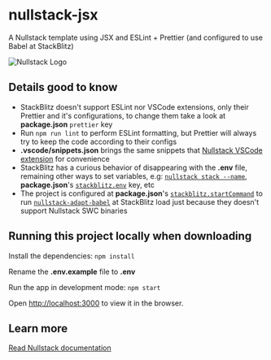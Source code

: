 # nullstack-jsx

A Nullstack template using JSX and ESLint + Prettier (and configured to use Babel at StackBlitz)

![Nullstack Logo](https://raw.githubusercontent.com/nullstack/nullstack/master/nullstack.png)

## Details good to know

- StackBlitz doesn't support ESLint nor VSCode extensions, only their Prettier and it's configurations, to change them take a look at **package.json** `prettier` key
- Run `npm run lint` to perform ESLint formatting, but Prettier will always try to keep the code according to their configs
- **.vscode/snippets.json** brings the same snippets that [Nullstack VSCode extension](https://marketplace.visualstudio.com/items?itemName=ChristianMortaro.vscode-nullstack) for convenience
- StackBlitz has a curious behavior of disappearing with the **.env** file, remaining other ways to set variables, e.g: [`nullstack stack --name`](https://github.com/nullstack/nullstack/blob/master/scripts/index.js#L100), **package.json**'s [`stackblitz.env`](https://developer.stackblitz.com/platform/webcontainers/project-config#env) key, etc
- The project is configured at **package.json**'s [`stackblitz.startCommand`](https://developer.stackblitz.com/platform/webcontainers/project-config#startcommand) to run [`nullstack-adapt-babel`](https://github.com/GuiDevloper/nullstack-adapters/tree/main/nullstack-adapt-babel) at StackBlitz load just because they doesn't support Nullstack SWC binaries

## Running this project locally when downloading

Install the dependencies: `npm install`

Rename the **.env.example** file to **.env**

Run the app in development mode: `npm start`

Open [http://localhost:3000](http://localhost:3000) to view it in the browser.

## Learn more

[Read Nullstack documentation](https://nullstack.app/documentation)
